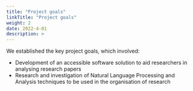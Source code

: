```yaml
---
title: "Project goals"
linkTitle: "Project goals"
weight: 2
date: 2022-4-01
description: >
---
```

We established the key project goals, which involved:
- Development of an accessible software solution to aid researchers in analysing research papers
- Research and investigation of Natural Language Processing and Analysis techniques to be used in the organisation of research